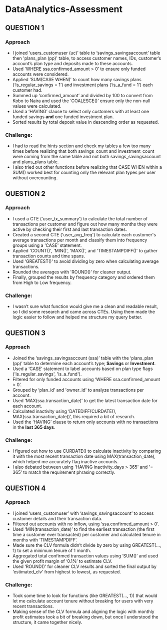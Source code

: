 # DataAnalytics-Assessment


##  QUESTION 1

### Approach
- I joined ‘users_customuser (uc)’ table to ‘savings_savingsaccount’ table then 'plans_plan (pp)' table, to access customer names, IDs, customer’s account’s plan type and deposits made to these accounts.
- Used ‘WHERE ssa.confirmed_amount > 0’ to ensure only funded accounts were considered.
- Applied ‘SUM(CASE WHEN)’ to count how many savings plans (‘is_regular_savings = 1’) and investment plans (‘is_a_fund = 1’) each customer had.
- Summed up ‘confirmed_amount’ and divided by 100 to convert from Kobo to Naira and used the ‘COALESCE()’ ensure only the non-null values were calculated. 
- Used a ‘HAVING’ clause to select only customers with at least one funded savings **and** one funded investment plan.
- Sorted results by total deposit value in descending order as requested.

### Challenge:

- I had to read the hints section and check my tables a few too many times before realizing that both savings_count and investment_count were coming from the same table and not both savings_savingsaccount and plans_plans table.
- I also tried out other functions before realizing that CASE WHEN within a SUM() worked best for counting only the relevant plan types per user without overcounting.


## QUESTION 2

### Approach

- I used a CTE ('user_tx_summary') to calculate the total number of transactions per customer and figure out how many months they were active by checking their first and last transaction dates.
- Created a second CTE ('user_avg_freq') to calculate each customer's average transactions per month and classify them into frequency groups using a 'CASE' statement.
- Applied 'COUNT()', 'MIN()', 'MAX()', and 'TIMESTAMPDIFF()' to gather transaction counts and time spans.
- Used 'GREATEST()' to avoid dividing by zero when calculating average transactions.
- Rounded the averages with 'ROUND()' for cleaner output.
- Finally, grouped the results by frequency category and ordered them from High to Low frequency.

### Challenge:
- I wasn’t sure what function would give me a clean and readable result, so I did some research and came across CTEs. Using them made the logic easier to follow and helped me structure my query better.


## QUESTION 3

### Approach
- Joined the ‘savings_savingsaccount (ssa)’ table with the ‘plans_plan (pp)’ table to determine each account’s type; **Savings** or **Investment**.
- Used a ‘CASE’ statement to label accounts based on plan type flags ('is_regular_savings', 'is_a_fund').
- Filtered for only funded accounts using ‘WHERE ssa.confirmed_amount > 0’.
- Grouped by ‘plan_id’ and 'owner_id' to analyze transactions per account.
- Used ‘MAX(ssa.transaction_date)’ to get the latest transaction date for each account.
- Calculated inactivity using ‘DATEDIFF(CURDATE(), MAX(ssa.transaction_date))’, this required a bit of research.
- Used the ‘HAVING’ clause to return only accounts with no transactions in the **last 365 days**.

### Challenge: 

- I figured out how to use CURDATE() to calculate inactivity by comparing it with the most recent transaction date using MAX(transaction_date), which helped me accurately flag inactive accounts.
- I also debated between using 'HAVING inactivity_days > 365' and '= 365' to match the requirement phrasing correctly.


## QUESTION 4

### Approach

- I joined ‘users_customuser’ with ‘savings_savingsaccount’ to access customer details and their transaction data.
- Filtered out accounts with no inflow, using ‘ssa.confirmed_amount > 0’.
- Used ‘MIN(transaction_date)’ to find the earliest transaction (the first time a customer ever transacted) per customer and calculated tenure in months with ‘TIMESTAMPDIFF’.
- Made sure the CLV formula didn’t divide by zero by using GREATEST(..., 1) to set a minimum tenure of 1 month.
- Aggregated total confirmed transaction values using ‘SUM()’ and used the given profit margin of ‘0.1%’ to estimate CLV.
- Used ‘ROUND()’ for cleaner CLV results and sorted the final output by ‘estimated_clv’ from highest to lowest, as requested.

### Challenge:

- Took some time to look for functions (like GREATEST(..., 1)) that would let me calculate account tenure without breaking for users with very recent transactions.
- Making sense of the CLV formula and aligning the logic with monthly profit estimates took a bit of breaking down, but once I understood the structure, it came together nicely.
